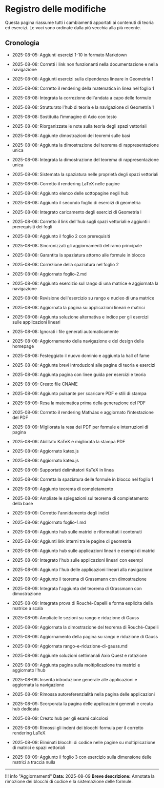 # Registro delle modifiche

Questa pagina riassume tutti i cambiamenti apportati ai contenuti di teoria ed esercizi.
Le voci sono ordinate dalla più vecchia alla più recente.

## Cronologia

- 2025-08-05: Aggiunti esercizi 1-10 in formato Markdown
- 2025-08-08: Corretti i link non funzionanti nella documentazione e nella navigazione
- 2025-08-08: Aggiunti esercizi sulla dipendenza lineare in Geometria 1
- 2025-08-08: Corretto il rendering della matematica in linea nel foglio 1
- 2025-08-08: Integrata la correzione dell'andata a capo delle formule
- 2025-08-08: Strutturato l'hub di teoria e la navigazione di Geometria 1
- 2025-08-08: Sostituita l'immagine di Axio con testo
- 2025-08-08: Riorganizzate le note sulla teoria degli spazi vettoriali
- 2025-08-08: Aggiunte dimostrazioni dei teoremi sulle basi
- 2025-08-08: Aggiunta la dimostrazione del teorema di rappresentazione unica
- 2025-08-08: Integrata la dimostrazione del teorema di rappresentazione unica
- 2025-08-08: Sistemata la spaziatura nelle proprietà degli spazi vettoriali
- 2025-08-08: Corretto il rendering LaTeX nelle pagine
- 2025-08-08: Aggiunto elenco delle sottopagine negli hub
- 2025-08-08: Aggiunto il secondo foglio di esercizi di geometria
- 2025-08-08: Integrato caricamento degli esercizi di Geometria I
- 2025-08-08: Corretto il link dell'hub sugli spazi vettoriali e aggiunti i prerequisiti dei fogli
- 2025-08-08: Aggiunto il foglio 2 con prerequisiti
- 2025-08-08: Sincronizzati gli aggiornamenti del ramo principale
- 2025-08-08: Garantita la spaziatura attorno alle formule in blocco
- 2025-08-08: Correzione della spaziatura nel foglio 2
- 2025-08-08: Aggiornato foglio-2.md
- 2025-08-08: Aggiunto esercizio sul rango di una matrice e aggiornata la navigazione
- 2025-08-08: Revisione dell'esercizio su rango e nucleo di una matrice
- 2025-08-08: Aggiornata la pagina su applicazioni lineari e matrici
- 2025-08-08: Aggiunta soluzione alternativa e indice per gli esercizi sulle applicazioni lineari
- 2025-08-08: Ignorati i file generati automaticamente
- 2025-08-08: Aggiornamento della navigazione e del design della homepage
- 2025-08-08: Festeggiato il nuovo dominio e aggiunta la hall of fame
- 2025-08-08: Aggiunte brevi introduzioni alle pagine di teoria e esercizi
- 2025-08-08: Aggiunta pagina con linee guida per esercizi e teoria
- 2025-08-09: Creato file CNAME
- 2025-08-09: Aggiunto pulsante per scaricare PDF e stili di stampa
- 2025-08-09: Resa la matematica prima della generazione del PDF
- 2025-08-09: Corretto il rendering MathJax e aggiornato l'intestazione del PDF
- 2025-08-09: Migliorata la resa dei PDF per formule e interruzioni di pagina
- 2025-08-09: Abilitato KaTeX e migliorata la stampa PDF
- 2025-08-09: Aggiornato katex.js
- 2025-08-09: Aggiornato katex.js
- 2025-08-09: Supportati delimitatori KaTeX in linea
- 2025-08-09: Corretta la spaziatura delle formule in blocco nel foglio 1
- 2025-08-09: Aggiunto teorema di completamento
- 2025-08-09: Ampliate le spiegazioni sul teorema di completamento della base
- 2025-08-09: Corretto l'annidamento degli indici
- 2025-08-09: Aggiornato foglio-1.md
- 2025-08-09: Aggiunto hub sulle matrici e riformattati i contenuti
- 2025-08-09: Aggiunti link interni tra le pagine di geometria
- 2025-08-09: Aggiunto hub sulle applicazioni lineari e esempi di matrici
- 2025-08-09: Integrato l'hub sulle applicazioni lineari con esempi
- 2025-08-09: Aggiunto l'hub delle applicazioni lineari alla navigazione
- 2025-08-09: Aggiunto il teorema di Grassmann con dimostrazione
- 2025-08-09: Integrata l'aggiunta del teorema di Grassmann con dimostrazione
- 2025-08-09: Integrata prova di Rouché-Capelli e forma esplicita della matrice a scala
- 2025-08-09: Ampliate le sezioni su rango e riduzione di Gauss
- 2025-08-09: Aggiornata la dimostrazione del teorema di Rouché-Capelli
- 2025-08-09: Aggiornamento della pagina su rango e riduzione di Gauss
- 2025-08-09: Aggiornata rango-e-riduzione-di-gauss.md
- 2025-08-09: Aggiunte soluzioni settimanali Axio Quest e rotazione

- 2025-08-09: Aggiunta pagina sulla moltiplicazione tra matrici e aggiornato l'hub
- 2025-08-09: Inserita introduzione generale alle applicazioni e aggiornata la navigazione
- 2025-08-09: Rimossa autoreferenzialità nella pagina delle applicazioni
- 2025-08-09: Scorporata la pagina delle applicazioni generali e creata hub dedicata
- 2025-08-09: Creato hub per gli esami calcolosi
- 2025-08-09: Rimossi gli indent dei blocchi formula per il corretto rendering LaTeX
- 2025-08-09: Eliminati blocchi di codice nelle pagine su moltiplicazione di matrici e spazi vettoriali
- 2025-08-09: Aggiunto il foglio 3 con esercizio sulla dimensione delle matrici a traccia nulla
---
!!! info "Aggiornamenti"
    **Data:** 2025-08-09
    **Breve descrizione:** Annotata la rimozione dei blocchi di codice e la sistemazione delle formule.
